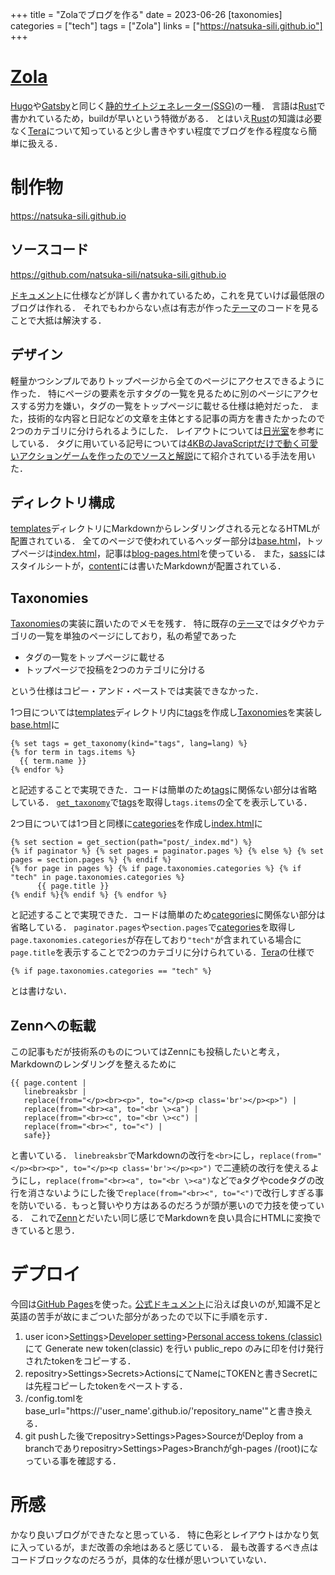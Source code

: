 +++
title = "Zolaでブログを作る"
date = 2023-06-26
[taxonomies]
categories = ["tech"]
tags = ["Zola"]
links = ["https://natsuka-sili.github.io"]
+++

# [Zola](https://www.getzola.org)
[Hugo](https://gohugo.io/)や[Gatsby](https://www.gatsbyjs.com/)と同じく[静的サイトジェネレーター(SSG)](https://en.wikipedia.org/wiki/Static_site_generator)の一種．
言語は[Rust](https://www.rust-lang.org/ja)で書かれているため，buildが早いという特徴がある．
とはいえ[Rust](https://www.rust-lang.org/ja)の知識は必要なく[Tera](https://tera.netlify.app)について知っていると少し書きやすい程度でブログを作る程度なら簡単に扱える．

# 制作物
<https://natsuka-sili.github.io>

## ソースコード
<https://github.com/natsuka-sili/natsuka-sili.github.io>

[ドキュメント](https://www.getzola.org/documentation/getting-started/overview/)に仕様などが詳しく書かれているため，これを見ていけば最低限のブログは作れる．
それでもわからない点は有志が作った[テーマ](https://www.getzola.org/themes/)のコードを見ることで大抵は解決する．

## デザイン
軽量かつシンプルでありトップページから全てのページにアクセスできるように作った．
特にページの要素を示すタグの一覧を見るために別のページにアクセスする労力を嫌い，タグの一覧をトップページに載せる仕様は絶対だった．
また，技術的な内容と日記などの文章を主体とする記事の両方を書きたかったので2つのカテゴリに分けられるようにした．
レイアウトについては[日光室](http://saqum.com/index.html)を参考にしている．
タグに用いている記号については[4KBのJavaScriptだけで動く可愛いアクションゲームを作ったのでソースと解説](https://qiita.com/yuneco/items/444abd3f40d53ce7d078)にて紹介されている手法を用いた．

## ディレクトリ構成
[templates](https://github.com/natsuka-sili/natsuka-sili.github.io/tree/main/templates)ディレクトリにMarkdownからレンダリングされる元となるHTMLが配置されている．
全てのページで使われているヘッダー部分は[base.html](https://github.com/natsuka-sili/natsuka-sili.github.io/blob/main/templates/base.html)，トップページは[index.html](https://github.com/natsuka-sili/natsuka-sili.github.io/blob/main/templates/index.html)，記事は[blog-pages.html](https://github.com/natsuka-sili/natsuka-sili.github.io/blob/main/templates/blog-page.html)を使っている．
また，[sass](https://github.com/natsuka-sili/natsuka-sili.github.io/tree/main/sass)にはスタイルシートが，[content](https://github.com/natsuka-sili/natsuka-sili.github.io/tree/main/content)には書いたMarkdownが配置されている．

## Taxonomies
[Taxonomies](https://www.getzola.org/documentation/templates/taxonomies/)の実装に躓いたのでメモを残す．
特に既存の[テーマ](https://www.getzola.org/themes/)ではタグやカテゴリの一覧を単独のページにしており，私の希望であった
- タグの一覧をトップページに載せる
- トップページで投稿を2つのカテゴリに分ける

という仕様はコピー・アンド・ペーストでは実装できなかった．

1つ目については[templates](https://github.com/natsuka-sili/natsuka-sili.github.io/tree/main/templates)ディレクトリ内に[tags](https://github.com/natsuka-sili/natsuka-sili.github.io/tree/main/templates/tags)を作成し[Taxonomies](https://www.getzola.org/documentation/templates/taxonomies/)を実装し[base.html](https://github.com/natsuka-sili/natsuka-sili.github.io/blob/main/templates/base.html)に
```
{% set tags = get_taxonomy(kind="tags", lang=lang) %}
{% for term in tags.items %}
  {{ term.name }}
{% endfor %}
```
と記述することで実現できた．コードは簡単のため[tags](https://github.com/natsuka-sili/natsuka-sili.github.io/tree/main/templates/tags)に関係ない部分は省略している．
[`get_taxonomy`](https://www.getzola.org/documentation/templates/overview/#get-taxonomy)で[tags](https://github.com/natsuka-sili/natsuka-sili.github.io/tree/main/templates/tags)を取得し`tags.items`の全てを表示している．

2つ目については1つ目と同様に[categories](https://github.com/natsuka-sili/natsuka-sili.github.io/tree/main/templates/categories)を作成し[index.html](https://github.com/natsuka-sili/natsuka-sili.github.io/blob/main/templates/index.html)に
```
{% set section = get_section(path="post/_index.md") %}
{% if paginator %} {% set pages = paginator.pages %} {% else %} {% set pages = section.pages %} {% endif %}
{% for page in pages %} {% if page.taxonomies.categories %} {% if "tech" in page.taxonomies.categories %}
      {{ page.title }}
{% endif %}{% endif %} {% endfor %}
```
と記述することで実現できた．コードは簡単のため[categories](https://github.com/natsuka-sili/natsuka-sili.github.io/tree/main/templates/categories)に関係ない部分は省略している．
`paginator.pages`や`section.pages`で[categories](https://github.com/natsuka-sili/natsuka-sili.github.io/tree/main/templates/categories)を取得し`page.taxonomies.categories`が存在しており`"tech"`が含まれている場合に`page.title`を表示することで2つのカテゴリに分けられている．[Tera](https://tera.netlify.app)の仕様で
```
{% if page.taxonomies.categories == "tech" %}
```
とは書けない．

## Zennへの転載
この記事もだが技術系のものについてはZennにも投稿したいと考え，Markdownのレンダリングを整えるために
```
{{ page.content |
   linebreaksbr |
   replace(from="</p><br><p>", to="</p><p class='br'></p><p>") |
   replace(from="<br><a", to="<br \><a") |
   replace(from="<br><c", to="<br \><c") |
   replace(from="<br><", to="<") |
   safe}}
```
と書いている．
`linebreaksbr`でMarkdownの改行を`<br>`にし，```replace(from="</p><br><p>", to="</p><p class='br'></p><p>")```
で二連続の改行を使えるようにし，`replace(from="<br><a", to="<br \><a")`などでaタグやcodeタグの改行を消さないようにした後で`replace(from="<br><", to="<")`で改行しすぎる事を防いでいる．もっと賢いやり方はあるのだろうが頭が悪いので力技を使っている．
これで[Zenn](https://zenn.dev)とだいたい同じ感じでMarkdownを良い具合にHTMLに変換できていると思う．


# デプロイ
今回は[GitHub Pages](https://docs.github.com/ja/pages/getting-started-with-github-pages/about-github-pages)を使った｡
[公式ドキュメント](https://www.getzola.org/documentation/deployment/github-pages/)に沿えば良いのが,知識不足と英語の苦手が故にまごついた部分があったので以下に手順を示す．
1. user icon>[Settings](https://github.com/settings/profile)>[Developer setting](https://github.com/settings/apps)>[Personal access tokens (classic)](https://github.com/settings/tokens)にて Generate new token(classic) を行い public_repo のみに印を付け発行されたtokenをコピーする．
1. repositry>Settings>Secrets>ActionsにてNameにTOKENと書きSecretには先程コピーしたtokenをペーストする．
1. /config.tomlをbase_url="https://'user_name'.github.io/'repository_name'"と書き換える．
1. git pushした後でrepositry>Settings>Pages>SourceがDeploy from a branchでありrepositry>Settings>Pages>Branchがgh-pages /(root)になっている事を確認する．

# 所感
かなり良いブログができたなと思っている．
特に色彩とレイアウトはかなり気に入っているが，まだ改善の余地はあると感じている．
最も改善するべき点はコードブロックなのだろうが，具体的な仕様が思いついていない．
